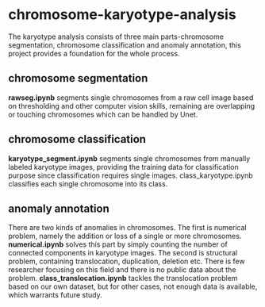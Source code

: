 # chromosome-karyotype-analysis
The karyotype analysis consists of three main parts-chromosome segmentation, chromosome classification and anomaly annotation, this project provides a foundation for the whole process.
## chromosome segmentation
**rawseg.ipynb** segments single chromosomes from a raw cell image based on thresholding and other computer vision skills, remaining are overlapping or touching chromosomes which can be handled by Unet.
## chromosome classification
**karyotype_segment.ipynb** segments single chromosomes from manually labeled karyotype images, providing the training data for classification purpose since classification requires single images.
class_karyotype.ipynb classifies each single chromosome into its class.
## anomaly annotation
There are two kinds of anomalies in chromosomes. The first is numerical problem, namely the addition or loss of a single or more chromosomes. **numerical.ipynb** solves this part by simply counting the number of connected components in karyotype images.
The second is structural problem, containing translocation, duplication, deletion etc. There is few researcher focusing on this field and there is no public data about the problem. **class_translocation.ipynb** tackles the translocation problem based on our own dataset, but for other cases, not enough data is available, which warrants future study.

